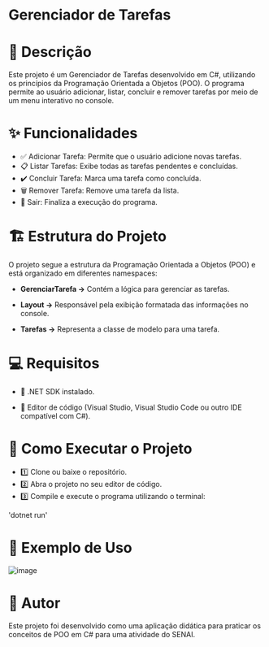 # Gerenciador de Tarefas

# 📌 Descrição

Este projeto é um Gerenciador de Tarefas desenvolvido em C#, utilizando os princípios da Programação Orientada a Objetos (POO). O programa permite ao usuário adicionar, listar, concluir e remover tarefas por meio de um menu interativo no console.

# ✨ Funcionalidades

- ✅ Adicionar Tarefa: Permite que o usuário adicione novas tarefas.
- 📋 Listar Tarefas: Exibe todas as tarefas pendentes e concluídas.
- ✔️ Concluir Tarefa: Marca uma tarefa como concluída.
- 🗑 Remover Tarefa: Remove uma tarefa da lista.
- 🚪 Sair: Finaliza a execução do programa.

# 🏗 Estrutura do Projeto

O projeto segue a estrutura da Programação Orientada a Objetos (POO) e está organizado em diferentes namespaces:

* **GerenciarTarefa →** Contém a lógica para gerenciar as tarefas.

* **Layout →** Responsável pela exibição formatada das informações no console.

* **Tarefas →** Representa a classe de modelo para uma tarefa.

# 💻 Requisitos

* 🔹 .NET SDK instalado.

* 🔹 Editor de código (Visual Studio, Visual Studio Code ou outro IDE compatível com C#).

# 🚀 Como Executar o Projeto

- 1️⃣ Clone ou baixe o repositório.
- 2️⃣ Abra o projeto no seu editor de código.
- 3️⃣ Compile e execute o programa utilizando o terminal:

'dotnet run'

# 🎯 Exemplo de Uso

![image](https://github.com/user-attachments/assets/510fd738-7c4f-4709-a4f9-7d5d3f13fce9)


# 👤 Autor

Este projeto foi desenvolvido como uma aplicação didática para praticar os conceitos de POO em C# para uma atividade do SENAI.
